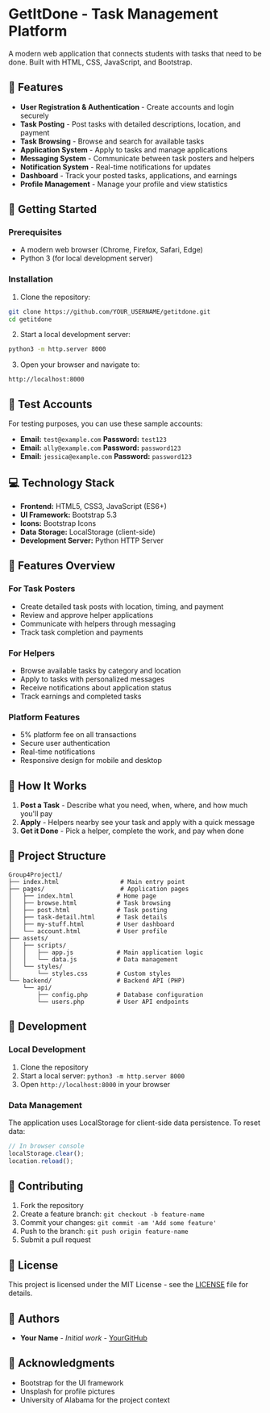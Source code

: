 # GetItDone - Task Management Platform

A modern web application that connects students with tasks that need to be done. Built with HTML, CSS, JavaScript, and Bootstrap.

## 🌟 Features

- **User Registration & Authentication** - Create accounts and login securely
- **Task Posting** - Post tasks with detailed descriptions, location, and payment
- **Task Browsing** - Browse and search for available tasks
- **Application System** - Apply to tasks and manage applications
- **Messaging System** - Communicate between task posters and helpers
- **Notification System** - Real-time notifications for updates
- **Dashboard** - Track your posted tasks, applications, and earnings
- **Profile Management** - Manage your profile and view statistics

## 🚀 Getting Started

### Prerequisites

- A modern web browser (Chrome, Firefox, Safari, Edge)
- Python 3 (for local development server)

### Installation

1. Clone the repository:
```bash
git clone https://github.com/YOUR_USERNAME/getitdone.git
cd getitdone
```

2. Start a local development server:
```bash
python3 -m http.server 8000
```

3. Open your browser and navigate to:
```
http://localhost:8000
```

## 🧪 Test Accounts

For testing purposes, you can use these sample accounts:

- **Email:** `test@example.com` **Password:** `test123`
- **Email:** `ally@example.com` **Password:** `password123`
- **Email:** `jessica@example.com` **Password:** `password123`

## 💻 Technology Stack

- **Frontend:** HTML5, CSS3, JavaScript (ES6+)
- **UI Framework:** Bootstrap 5.3
- **Icons:** Bootstrap Icons
- **Data Storage:** LocalStorage (client-side)
- **Development Server:** Python HTTP Server

## 📱 Features Overview

### For Task Posters
- Create detailed task posts with location, timing, and payment
- Review and approve helper applications
- Communicate with helpers through messaging
- Track task completion and payments

### For Helpers
- Browse available tasks by category and location
- Apply to tasks with personalized messages
- Receive notifications about application status
- Track earnings and completed tasks

### Platform Features
- 5% platform fee on all transactions
- Secure user authentication
- Real-time notifications
- Responsive design for mobile and desktop

## 🎯 How It Works

1. **Post a Task** - Describe what you need, when, where, and how much you'll pay
2. **Apply** - Helpers nearby see your task and apply with a quick message
3. **Get it Done** - Pick a helper, complete the work, and pay when done

## 📁 Project Structure

```
Group4Project1/
├── index.html                 # Main entry point
├── pages/                     # Application pages
│   ├── index.html            # Home page
│   ├── browse.html           # Task browsing
│   ├── post.html             # Task posting
│   ├── task-detail.html      # Task details
│   ├── my-stuff.html         # User dashboard
│   └── account.html          # User profile
├── assets/
│   ├── scripts/
│   │   ├── app.js            # Main application logic
│   │   └── data.js           # Data management
│   └── styles/
│       └── styles.css        # Custom styles
└── backend/                  # Backend API (PHP)
    └── api/
        ├── config.php        # Database configuration
        └── users.php         # User API endpoints
```

## 🔧 Development

### Local Development
1. Clone the repository
2. Start a local server: `python3 -m http.server 8000`
3. Open `http://localhost:8000` in your browser

### Data Management
The application uses LocalStorage for client-side data persistence. To reset data:
```javascript
// In browser console
localStorage.clear();
location.reload();
```

## 🤝 Contributing

1. Fork the repository
2. Create a feature branch: `git checkout -b feature-name`
3. Commit your changes: `git commit -am 'Add some feature'`
4. Push to the branch: `git push origin feature-name`
5. Submit a pull request

## 📄 License

This project is licensed under the MIT License - see the [LICENSE](LICENSE) file for details.

## 👥 Authors

- **Your Name** - *Initial work* - [YourGitHub](https://github.com/yourusername)

## 🙏 Acknowledgments

- Bootstrap for the UI framework
- Unsplash for profile pictures
- University of Alabama for the project context

